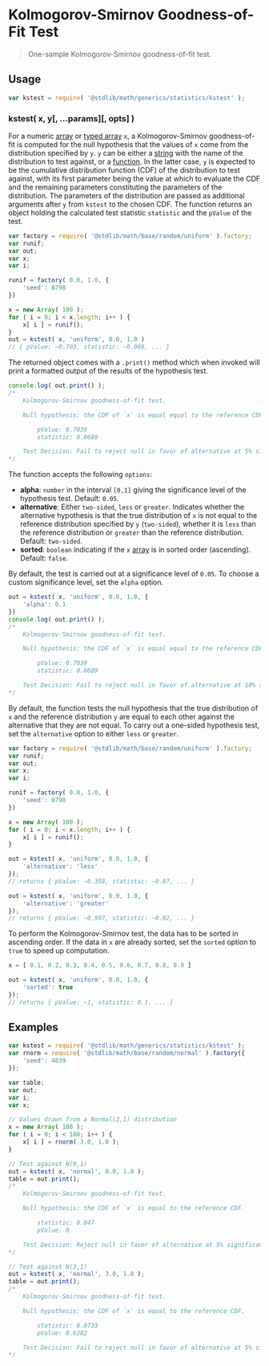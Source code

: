 # Kolmogorov-Smirnov Goodness-of-Fit Test

> One-sample Kolmogorov-Smirnov goodness-of-fit test.


<section class="usage">

## Usage

``` javascript
var kstest = require( '@stdlib/math/generics/statistics/kstest' );
```

### kstest( x, y\[, ...params\]\[, opts\] )

For a numeric [array][array] or [typed array][typed-array]
`x`, a Kolmogorov-Smirnov goodness-of-fit is computed for the null hypothesis that the values of `x` come from the distribution specified by `y`. `y` can be either a [string][string] with the name of the distribution to test against, or a [function][function]. In the latter case, `y` is expected to be the cumulative distribution function (CDF) of the distribution to test against, with its first parameter being the value at which to evaluate the CDF and the remaining parameters constituting the parameters of the distribution. The parameters of the distribution are passed as additional arguments after `y` from `kstest` to the chosen CDF. The function returns an object holding the calculated test statistic `statistic` and the `pValue` of the test.

``` javascript
var factory = require( '@stdlib/math/base/random/uniform' ).factory;
var runif;
var out;
var x;
var i;

runif = factory( 0.0, 1.0, {
    'seed': 8798
})

x = new Array( 100 );
for ( i = 0; i < x.length; i++ ) {
    x[ i ] = runif();
}
out = kstest( x, 'uniform', 0.0, 1.0 )
// { pValue: ~0.703, statistic: ~0.069, ... }
```

The returned object comes with a `.print()` method which when invoked will print a formatted output of the results of the hypothesis test.

```javascript
console.log( out.print() );
/*
    Kolmogorov-Smirnov goodness-of-fit test.

    Null hypothesis: the CDF of `x` is equal equal to the reference CDF.

        pValue: 0.7039
        statistic: 0.0689

    Test Decision: Fail to reject null in favor of alternative at 5% significance level
*/
```

The function accepts the following `options`:

* __alpha__: `number` in the interval `[0,1]` giving the significance level of the hypothesis test. Default: `0.05`.
* __alternative__: Either `two-sided`, `less` or `greater`. Indicates whether the alternative hypothesis is that the true distribution of `x` is not equal to the reference distribution specified by `y` (`two-sided`), whether it is `less` than the reference distribution or `greater` than the reference distribution. Default: `two-sided`.
* __sorted__: `boolean` indicating if the `x` [array][array] is in sorted order (ascending). Default: `false`.

By default, the test is carried out at a significance level of `0.05`. To choose a custom significance level, set the `alpha` option.

``` javascript
out = kstest( x, 'uniform', 0.0, 1.0, {
    'alpha': 0.1
})
console.log( out.print() );
/*
    Kolmogorov-Smirnov goodness-of-fit test.

    Null hypothesis: the CDF of `x` is equal equal to the reference CDF.

        pValue: 0.7039
        statistic: 0.0689

    Test Decision: Fail to reject null in favor of alternative at 10% significance level
*/
```

By default, the function tests the null hypothesis that the true distribution of `x` and the reference distribution `y` are equal to each other against the alternative that they are not equal. To carry out a one-sided hypothesis test, set the `alternative` option to either `less` or `greater`.

```javascript
var factory = require( '@stdlib/math/base/random/uniform' ).factory;
var runif;
var out;
var x;
var i;

runif = factory( 0.0, 1.0, {
    'seed': 8798
})

x = new Array( 100 );
for ( i = 0; i < x.length; i++ ) {
    x[ i ] = runif();
}

out = kstest( x, 'uniform', 0.0, 1.0, {
    'alternative': 'less'
});
// returns { pValue: ~0.358, statistic: ~0.07, ... }

out = kstest( x, 'uniform', 0.0, 1.0, {
    'alternative': 'greater'
});
// returns { pValue: ~0.907, statistic: ~0.02, ... }
```

To perform the Kolmogorov-Smirnov test, the data has to be sorted in ascending order. If the data in `x` are already sorted, set the `sorted` option to `true` to speed up computation.

```javascript
x = [ 0.1, 0.2, 0.3, 0.4, 0.5, 0.6, 0.7, 0.8, 0.9 ]

out = kstest( x, 'uniform', 0.0, 1.0, {
    'sorted': true
});
// returns { pValue: ~1, statistic: 0.1, ... }
```

</section>

<!-- /.usage -->

<section class="examples">

## Examples

``` javascript
var kstest = require( '@stdlib/math/generics/statistics/kstest' );
var rnorm = require( '@stdlib/math/base/random/normal' ).factory({
    'seed': 4839
});

var table;
var out;
var i;
var x;

// Values drawn from a Normal(3,1) distribution
x = new Array( 100 );
for ( i = 0; i < 100; i++ ) {
    x[ i ] = rnorm( 3.0, 1.0 );
}

// Test against N(0,1)
out = kstest( x, 'normal', 0.0, 1.0 );
table = out.print();
/*
    Kolmogorov-Smirnov goodness-of-fit test.

    Null hypothesis: the CDF of `x` is equal to the reference CDF.

        statistic: 0.847
        pValue: 0

    Test Decision: Reject null in favor of alternative at 5% significance level
*/

// Test against N(3,1)
out = kstest( x, 'normal', 3.0, 1.0 );
table = out.print();
/*
    Kolmogorov-Smirnov goodness-of-fit test.

    Null hypothesis: the CDF of `x` is equal to the reference CDF.

        statistic: 0.0733
        pValue: 0.6282

    Test Decision: Fail to reject null in favor of alternative at 5% significance level
*/
```

</section>

<!-- /.examples -->


<section class="links">

[array]: https://developer.mozilla.org/en-US/docs/Web/JavaScript/Reference/Global_Objects/Array
[function]: https://developer.mozilla.org/en-US/docs/Web/JavaScript/Reference/Global_Objects/Function
[typed-array]: https://developer.mozilla.org/en-US/docs/Web/JavaScript/Typed_arrays
[string]: https://developer.mozilla.org/en-US/docs/Web/JavaScript/Reference/Global_Objects/String

</section>

<!-- /.links -->
